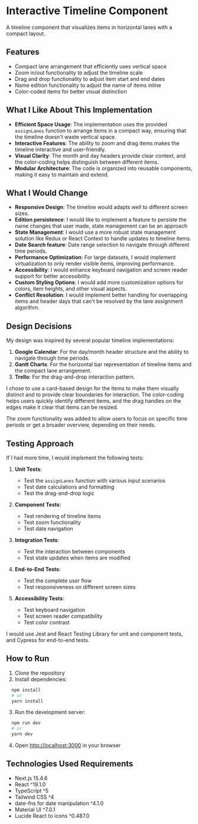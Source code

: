 # Interactive Timeline Component

A timeline component that visualizes items in horizontal lanes with a compact layout.

## Features

- Compact lane arrangement that efficiently uses vertical space
- Zoom in/out functionality to adjust the timeline scale
- Drag and drop functionality to adjust item start and end dates
- Name edition functionality to adjust the name of items inline
- Color-coded items for better visual distinction

## What I Like About This Implementation

- **Efficient Space Usage**: The implementation uses the provided `assignLanes` function to arrange items in a compact way, ensuring that the timeline doesn't waste vertical space.
- **Interactive Features**: The ability to zoom and drag items makes the timeline interactive and user-friendly.
- **Visual Clarity**: The month and day headers provide clear context, and the color-coding helps distinguish between different items.
- **Modular Architecture**: The code is organized into reusable components, making it easy to maintain and extend.

## What I Would Change

- **Responsive Design**: The timeline would adapts well to different screen sizes.
- **Edition persistence**: I would like to implement a feature to persiste the name changes that user made, state management can be an approach
- **State Management**: I would use a more robust state management solution like Redux or React Context to handle updates to timeline items.
- **Date Search feature**: Date range selection to navigate through different time periods.
- **Performance Optimization**: For large datasets, I would implement virtualization to only render visible items, improving performance.
- **Accessibility**: I would enhance keyboard navigation and screen reader support for better accessibility.
- **Custom Styling Options**: I would add more customization options for colors, item heights, and other visual aspects.
- **Conflict Resolution**: I would implement better handling for overlapping items and header days that can't be resolved by the lane assignment algorithm.

## Design Decisions

My design was inspired by several popular timeline implementations:

1. **Google Calendar**: For the day/month header structure and the ability to navigate through time periods.
2. **Gantt Charts**: For the horizontal bar representation of timeline items and the compact lane arrangement.
3. **Trello**: For the drag-and-drop interaction pattern.

I chose to use a card-based design for the items to make them visually distinct and to provide clear boundaries for interaction. The color-coding helps users quickly identify different items, and the drag handles on the edges make it clear that items can be resized.

The zoom functionality was added to allow users to focus on specific time periods or get a broader overview, depending on their needs.

## Testing Approach

If I had more time, I would implement the following tests:

1. **Unit Tests**:
   - Test the `assignLanes` function with various input scenarios
   - Test date calculations and formatting
   - Test the drag-and-drop logic

2. **Component Tests**:
   - Test rendering of timeline items
   - Test zoom functionality
   - Test date navigation

3. **Integration Tests**:
   - Test the interaction between components
   - Test state updates when items are modified

4. **End-to-End Tests**:
   - Test the complete user flow
   - Test responsiveness on different screen sizes

5. **Accessibility Tests**:
   - Test keyboard navigation
   - Test screen reader compatibility
   - Test color contrast

I would use Jest and React Testing Library for unit and component tests, and Cypress for end-to-end tests.

## How to Run

1. Clone the repository
2. Install dependencies: 
```bash
  npm install
  # or
  yarn install
```
3. Run the development server: 
```bash
  npm run dev
  # or
  yarn dev
```
4. Open [http://localhost:3000](http://localhost:3000) in your browser

## Technologies Used Requirements

- Next.js 15.4.6
- React ^19.1.0
- TypeScript ^5
- Tailwind CSS ^4
- date-fns for date manipulation ^4.1.0
- Material UI ^7.0.1
- Lucide React to icons ^0.487.0
